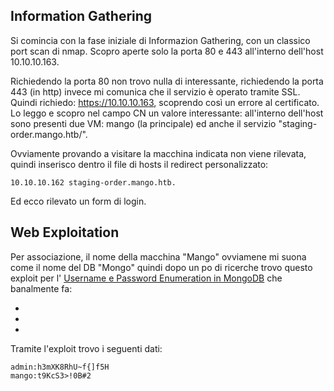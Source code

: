 ## Information Gathering

Si comincia con la fase iniziale di Informazion Gathering, con un classico port scan di nmap. Scopro aperte solo la porta 80 e 443 all'interno dell'host 10.10.10.163.

Richiedendo la porta 80 non trovo nulla di interessante, richiedendo la porta 443 (in http) invece mi comunica che il servizio è operato tramite SSL. Quindi richiedo: https://10.10.10.163, scoprendo così un errore al certificato. Lo leggo e scopro nel campo CN un valore interessante: all'interno dell'host sono presenti due VM: mango (la principale) ed anche il servizio "staging-order.mango.htb/".

Ovviamente provando a visitare la macchina indicata non viene rilevata, quindi inserisco dentro il file di hosts il redirect personalizzato: 
```
10.10.10.162 staging-order.mango.htb.
```
Ed ecco rilevato un form di login.

## Web Exploitation

Per associazione, il nome della macchina "Mango" ovviamene mi suona come il nome del DB "Mongo" quindi dopo un po di ricerche trovo questo exploit per l' [Username e Password Enumeration in MongoDB](https://github.com/an0nlk/Nosql-MongoDB-injection-username-password-enumeration/blob/master/nosqli-user-pass-enum.py) che banalmente fa:

* 
*
*

Tramite l'exploit trovo i seguenti dati:
```
admin:h3mXK8RhU~f{]f5H
mango:t9KcS3>!0B#2
